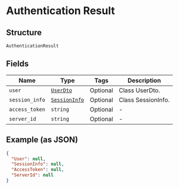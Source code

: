 
# Authentication Result

## Structure

`AuthenticationResult`

## Fields

| Name | Type | Tags | Description |
|  --- | --- | --- | --- |
| `user` | [`UserDto`](../../doc/models/user-dto.md) | Optional | Class UserDto. |
| `session_info` | [`SessionInfo`](../../doc/models/session-info.md) | Optional | Class SessionInfo. |
| `access_token` | `string` | Optional | - |
| `server_id` | `string` | Optional | - |

## Example (as JSON)

```json
{
  "User": null,
  "SessionInfo": null,
  "AccessToken": null,
  "ServerId": null
}
```

